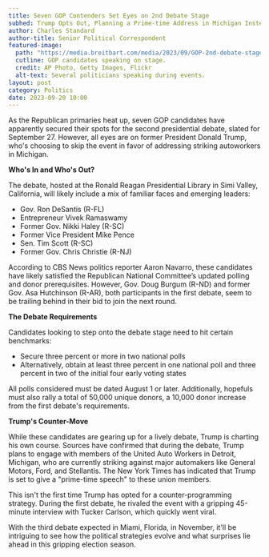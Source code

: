 ```yaml
---
title: Seven GOP Contenders Set Eyes on 2nd Debate Stage
subhed: Trump Opts Out, Planning a Prime-time Address in Michigan Instead
author: Charles Standard
author-title: Senior Political Correspondent
featured-image: 
  path: "https://media.breitbart.com/media/2023/09/GOP-2nd-debate-stage-640x480.png"
  cutline: GOP candidates speaking on stage.
  credit: AP Photo, Getty Images, Flickr
  alt-text: Several politicians speaking during events.
layout: post
category: Politics
date: 2023-09-20 10:00
---
```


As the Republican primaries heat up, seven GOP candidates have apparently secured their spots for the second presidential debate, slated for September 27. However, all eyes are on former President Donald Trump, who's choosing to skip the event in favor of addressing striking autoworkers in Michigan.

**Who's In and Who's Out?**

The debate, hosted at the Ronald Reagan Presidential Library in Simi Valley, California, will likely include a mix of familiar faces and emerging leaders:

- Gov. Ron DeSantis (R-FL)
- Entrepreneur Vivek Ramaswamy
- Former Gov. Nikki Haley (R-SC)
- Former Vice President Mike Pence
- Sen. Tim Scott (R-SC)
- Former Gov. Chris Christie (R-NJ)

According to CBS News politics reporter Aaron Navarro, these candidates have likely satisfied the Republican National Committee’s updated polling and donor prerequisites. However, Gov. Doug Burgum (R-ND) and former Gov. Asa Hutchinson (R-AR), both participants in the first debate, seem to be trailing behind in their bid to join the next round.

**The Debate Requirements**

Candidates looking to step onto the debate stage need to hit certain benchmarks:

- Secure three percent or more in two national polls
- Alternatively, obtain at least three percent in one national poll and three percent in two of the initial four early voting states

All polls considered must be dated August 1 or later. Additionally, hopefuls must also rally a total of 50,000 unique donors, a 10,000 donor increase from the first debate's requirements.

**Trump's Counter-Move**

While these candidates are gearing up for a lively debate, Trump is charting his own course. Sources have confirmed that during the debate, Trump plans to engage with members of the United Auto Workers in Detroit, Michigan, who are currently striking against major automakers like General Motors, Ford, and Stellantis. The New York Times has indicated that Trump is set to give a "prime-time speech" to these union members.

This isn't the first time Trump has opted for a counter-programming strategy. During the first debate, he rivaled the event with a gripping 45-minute interview with Tucker Carlson, which quickly went viral.

With the third debate expected in Miami, Florida, in November, it'll be intriguing to see how the political strategies evolve and what surprises lie ahead in this gripping election season.
